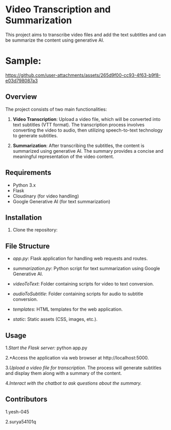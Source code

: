 # Video Transcription and Summarization

This project aims to transcribe video files and add the text subtitles and can be summarize the content using generative AI.

# Sample:


https://github.com/user-attachments/assets/265d9f00-cc93-4f63-b9f8-e03d798087a3



## Overview

The project consists of two main functionalities:

1. **Video Transcription**: Upload a video file, which will be converted into text subtitles (VTT format). The transcription process involves converting the video to audio, then utilizing speech-to-text technology to generate subtitles.

2. **Summarization**: After transcribing the subtitles, the content is summarized using generative AI. The summary provides a concise and meaningful representation of the video content.

## Requirements

- Python 3.x
- Flask
- Cloudinary (for video handling)
- Google Generative AI (for text summarization)

## Installation

1. Clone the repository:

## File Structure

- *app.py*: Flask application for handling web requests and routes.

- *summarization.py*: Python script for text summarization using Google Generative AI.

- *videoToText*: Folder containing scripts for video to text conversion.

- *audioToSubtitle*: Folder containing scripts for audio to subtitle conversion.

- *templates*: HTML templates for the web application.

- *static*: Static assets (CSS, images, etc.).


## Usage

1.*Start the Flask server:*
    python app.py
    
2.*Access the application via web browser at http://localhost:5000.

3.*Upload a video file for transcription.*
         The process will generate subtitles and display them along with a summary of the content.

4.*Interact with the chatbot to ask questions about the summary.*


## Contributors
1.yesh-045

2.surya54101q
